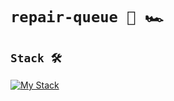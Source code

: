 # `repair-queue 🏁 🏎️`

## `Stack 🛠️`

[![My Stack](https://skillicons.dev/icons?i=go,mysql)](https://skillicons.dev)
